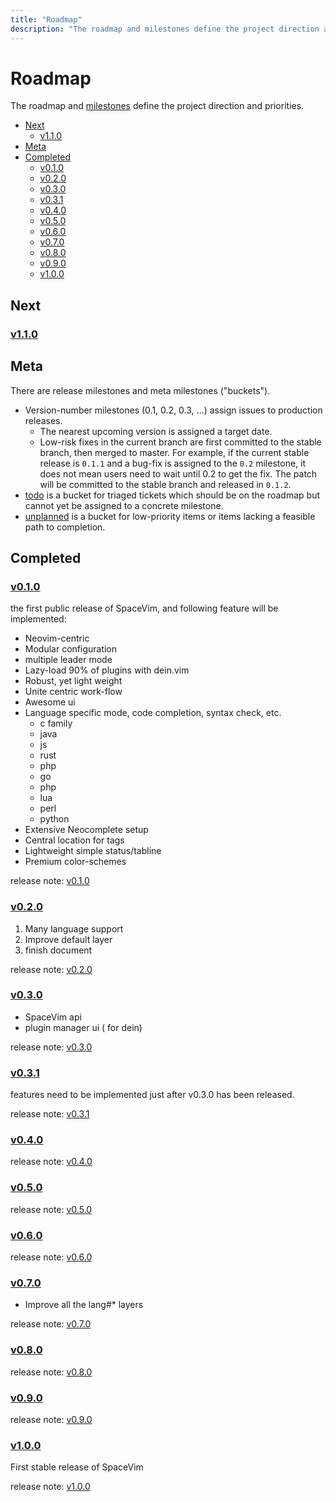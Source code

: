 ```yaml
---
title: "Roadmap"
description: "The roadmap and milestones define the project direction and priorities."
---
```


# Roadmap

The roadmap and [milestones](https://github.com/SpaceVim/SpaceVim/milestones) define the project direction and priorities.

<!-- vim-markdown-toc GFM -->

- [Next](#next)
  - [v1.1.0](#v110)
- [Meta](#meta)
- [Completed](#completed)
  - [v0.1.0](#v010)
  - [v0.2.0](#v020)
  - [v0.3.0](#v030)
  - [v0.3.1](#v031)
  - [v0.4.0](#v040)
  - [v0.5.0](#v050)
  - [v0.6.0](#v060)
  - [v0.7.0](#v070)
  - [v0.8.0](#v080)
  - [v0.9.0](#v090)
  - [v1.0.0](#v100)

<!-- vim-markdown-toc -->

## Next

### [v1.1.0](https://github.com/SpaceVim/SpaceVim/milestone/14)

## Meta

There are release milestones and meta milestones ("buckets").

- Version-number milestones (0.1, 0.2, 0.3, …) assign issues to production releases.
  - The nearest upcoming version is assigned a target date.
  - Low-risk fixes in the current branch are first committed to the stable branch, then merged to master. For example, if the current stable release is `0.1.1` and a bug-fix is assigned to the `0.2` milestone, it does not mean users need to wait until 0.2 to get the fix. The patch will be committed to the stable branch and released in `0.1.2`.
- [todo](https://github.com/SpaceVim/SpaceVim/milestone/4) is a bucket for triaged tickets which should be on the roadmap but cannot yet be assigned to a concrete milestone.
- [unplanned](https://github.com/SpaceVim/SpaceVim/milestone/5) is a bucket for low-priority items or items lacking a feasible path to completion.

<!-- call SpaceVim#dev#roadmap#updateCompletedItems() -->

<!-- SpaceVim roadmap completed items start -->

## Completed

### [v0.1.0](https://github.com/SpaceVim/SpaceVim/milestone/1)

the first public release of SpaceVim, and following feature will be implemented:

- Neovim-centric
- Modular configuration
- multiple leader mode
- Lazy-load 90% of plugins with dein.vim
- Robust, yet light weight
- Unite centric work-flow
- Awesome ui
- Language specific mode, code completion, syntax check, etc.
  - c family
  - java
  - js
  - rust
  - php
  - go
  - php
  - lua
  - perl
  - python
- Extensive Neocomplete setup
- Central location for tags
- Lightweight simple status/tabline
- Premium color-schemes

release note: [v0.1.0](http://spacevim.org/SpaceVim-release-v0.1.0/)

### [v0.2.0](https://github.com/SpaceVim/SpaceVim/milestone/2)

1. Many language support
2. Improve default layer
3. finish document

release note: [v0.2.0](http://spacevim.org/SpaceVim-release-v0.2.0/)

### [v0.3.0](https://github.com/SpaceVim/SpaceVim/milestone/3)

- SpaceVim api
- plugin manager ui ( for dein)

release note: [v0.3.0](http://spacevim.org/SpaceVim-release-v0.3.0/)

### [v0.3.1](https://github.com/SpaceVim/SpaceVim/milestone/6)

features need to be implemented just after v0.3.0 has been released.

release note: [v0.3.1](http://spacevim.org/SpaceVim-release-v0.3.1/)

### [v0.4.0](https://github.com/SpaceVim/SpaceVim/milestone/7)

release note: [v0.4.0](http://spacevim.org/SpaceVim-release-v0.4.0/)

### [v0.5.0](https://github.com/SpaceVim/SpaceVim/milestone/8)

release note: [v0.5.0](http://spacevim.org/SpaceVim-release-v0.5.0/)

### [v0.6.0](https://github.com/SpaceVim/SpaceVim/milestone/9)

release note: [v0.6.0](http://spacevim.org/SpaceVim-release-v0.6.0/)

### [v0.7.0](https://github.com/SpaceVim/SpaceVim/milestone/10)

- Improve all the lang#\* layers

release note: [v0.7.0](http://spacevim.org/SpaceVim-release-v0.7.0/)

### [v0.8.0](https://github.com/SpaceVim/SpaceVim/milestone/11)

release note: [v0.8.0](http://spacevim.org/SpaceVim-release-v0.8.0/)

### [v0.9.0](https://github.com/SpaceVim/SpaceVim/milestone/12)

release note: [v0.9.0](http://spacevim.org/SpaceVim-release-v0.9.0/)

### [v1.0.0](https://github.com/SpaceVim/SpaceVim/milestone/13)

First stable release of SpaceVim

release note: [v1.0.0](http://spacevim.org/SpaceVim-release-v1.0.0/)

<!-- SpaceVim roadmap completed items end -->
